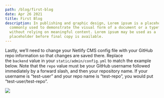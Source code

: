```yaml
---
path: /blog/first-blog
date: Apr 26 2021
title: First Blog
description: In publishing and graphic design, Lorem ipsum is a placeholder text
  commonly used to demonstrate the visual form of a document or a typeface
  without relying on meaningful content. Lorem ipsum may be used as a
  placeholder before final copy is available.
---
```

Lastly, we’ll need to change your Netlify CMS config file with your GitHub repo information so that changes are saved there. Replace the `backend` value in your `static/admin/config.yml` to match the example below. Note that the `repo` value must be your GitHub username followed immediately by a forward slash, and then your repository name. If your username is “test-user” and your repo name is “test-repo”, you would put “test-user/test-repo”.

![](/assets/background.jpg)